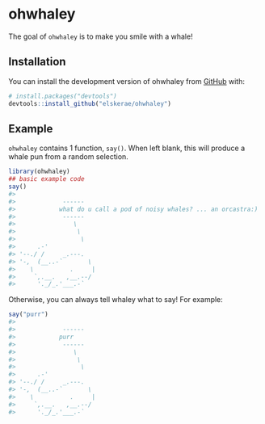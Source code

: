 
<!-- README.md is generated from README.Rmd. Please edit that file -->

# ohwhaley

The goal of `ohwhaley` is to make you smile with a whale!

## Installation

You can install the development version of ohwhaley from
[GitHub](https://github.com/) with:

``` r
# install.packages("devtools")
devtools::install_github("elskerae/ohwhaley")
```

## Example

`ohwhaley` contains 1 function, `say()`. When left blank, this will
produce a whale pun from a random selection.

``` r
library(ohwhaley)
## basic example code
say()
#> 
#>             ------ 
#>            what do u call a pod of noisy whales? ... an orcastra:) 
#>             ------ 
#>                \   
#>                 \  
#>                  \
#>      .-'
#> '--./ /     _.---.
#> '-,  (__..-`       \
#>    \          .     |
#>     `,.__.   ,__.--/
#>      '._/_.'___.-`
```

Otherwise, you can always tell whaley what to say! For example:

``` r
say("purr")
#> 
#>             ------ 
#>            purr 
#>             ------ 
#>                \   
#>                 \  
#>                  \
#>      .-'
#> '--./ /     _.---.
#> '-,  (__..-`       \
#>    \          .     |
#>     `,.__.   ,__.--/
#>      '._/_.'___.-`
```
